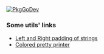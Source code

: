 
[![PkgGoDev](https://pkg.go.dev/badge/github.com/haoxins/tools/v2)](https://pkg.go.dev/github.com/haoxins/tools/v2)

### Some utils' links

* [Left and Right padding of strings](https://github.com/willf/pad)
* [Colored pretty printer](https://github.com/k0kubun/pp)
